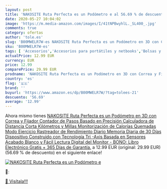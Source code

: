 ```yaml
---
layout: post
title: 'NAKOSITE Ruta Perfecta es un Podómetro e al 56.69 % de descuento'
date: 2020-05-27 10:04:02
image: 'https://m.media-amazon.com/images/I/41tNPBwyhlL._SL400_.jpg'
comments: true
category: ofertas
author: 'tole.es'
slug: 'B00MWELR7W-es NAKOSITE Ruta Perfecta es un Podómetro en 3D con Correa y...'
sku: 'B00MWELR7W-es'
tags: [ 'Accesorios','Accesorios para portátiles y netbooks','Bolsas y fundas para portátiles y netbooks','Informática','Mochilas para portátiles y netbooks','calculadora', ]
actualPrice: 12.99 EUR
currency: EUR
price: 12.99
comparePrice: 29.99 EUR
prodname: 'NAKOSITE Ruta Perfecta es un Podómetro en 3D con Correa y Fijador  Contador de Pasos Basado en Precisión  Calculadora de Distancia Corta  Kilómetros y Millas   Monitorización de Calorías Quemadas  Modo Ejercicio  Rastreador de Rendimiento Diario  Memoria Diaria de 30 Días  Dispositivo Construido con Tecnología Tri -Axis  Basada en Sensores   Acabado Blanco y Fácil Lectura Digital del Monitor - BONO: Libro Electrónico Gratis + 365 Días de Garantía.'
country: 'es'
flag: '🇪🇸'
brand: ''
buyurl: 'https://www.amazon.es/dp/B00MWELR7W/?tag=tolees-21'
descuento: '56.69'
average: '12.99'
---
```


Ahora mismo tienes [NAKOSITE Ruta Perfecta es un Podómetro en 3D con Correa y Fijador  Contador de Pasos Basado en Precisión  Calculadora de Distancia Corta  Kilómetros y Millas   Monitorización de Calorías Quemadas  Modo Ejercicio  Rastreador de Rendimiento Diario  Memoria Diaria de 30 Días  Dispositivo Construido con Tecnología Tri -Axis  Basada en Sensores   Acabado Blanco y Fácil Lectura Digital del Monitor - BONO: Libro Electrónico Gratis + 365 Días de Garantía.](https://www.amazon.es/dp/B00MWELR7W/?tag=tolees-21) a 12.99 EUR (original: 29.99 EUR) (56.69 %  de descuento) en el siguiente enlace!

[![NAKOSITE Ruta Perfecta es un Podómetro e](https://m.media-amazon.com/images/I/41tNPBwyhlL._SL400_.jpg)](https://www.amazon.es/dp/B00MWELR7W/?tag=tolees-21)

🔎:


[🛒 Visítala!!!](https://www.amazon.es/dp/B00MWELR7W/?tag=tolees-21)
